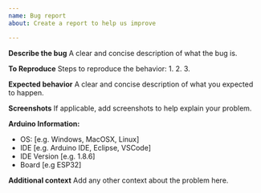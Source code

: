 ```yaml
---
name: Bug report
about: Create a report to help us improve

---
```


**Describe the bug**
A clear and concise description of what the bug is.

**To Reproduce**
Steps to reproduce the behavior:
1. 
2.
3.

**Expected behavior**
A clear and concise description of what you expected to happen.

**Screenshots**
If applicable, add screenshots to help explain your problem.

**Arduino Information:**
 - OS: [e.g. Windows, MacOSX, Linux]
 - IDE [e.g. Arduino IDE, Eclipse, VSCode]
 - IDE Version [e.g. 1.8.6]
 - Board [e.g ESP32]

**Additional context**
Add any other context about the problem here.
